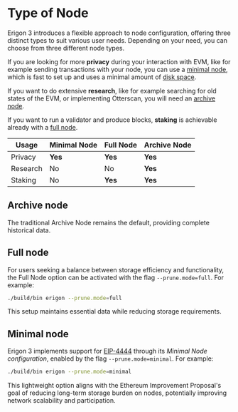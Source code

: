 # Type of Node

Erigon 3 introduces a flexible approach to node configuration, offering three distinct types to suit various user needs. Depending on your need, you can choose from three different node types.

If you are looking for more **privacy** during your interaction with EVM, like for example sending transactions with your node, you can use a [minimal node](#minimal-node), which is fast to set up and uses a minimal amount of [disk space](disk-space.md).

If you want to do extensive **research**, like for example searching for old states of the EVM, or implementing Otterscan, you will need an [archive node](#archive-node).

If you want to run a validator and produce blocks, **staking** is achievable already with a [full node](#full-node).


| Usage    | Minimal Node | Full Node | Archive Node |
|----------|--------------|-----------|--------------|
| Privacy  |    **Yes**   |   **Yes** |    **Yes**   |
| Research |    No        |    No     |    **Yes**   |
| Staking  |    No        |  **Yes**  |    **Yes**   |

## Archive node
The traditional Archive Node remains the default, providing complete historical data.

## Full node
For users seeking a balance between storage efficiency and functionality, the Full Node option can be activated with the flag `--prune.mode=full`. For example:

```bash
./build/bin erigon --prune.mode=full
```

This setup maintains essential data while reducing storage requirements.

## Minimal node
Erigon 3 implements support for [EIP-4444](https://eips.ethereum.org/EIPS/eip-4444) through its *Minimal Node configuration*, enabled by the flag `--prune.mode=minimal`. For example:

```bash
./build/bin erigon --prune.mode=minimal
```

This lightweight option aligns with the Ethereum Improvement Proposal's goal of reducing long-term storage burden on nodes, potentially improving network scalability and participation.